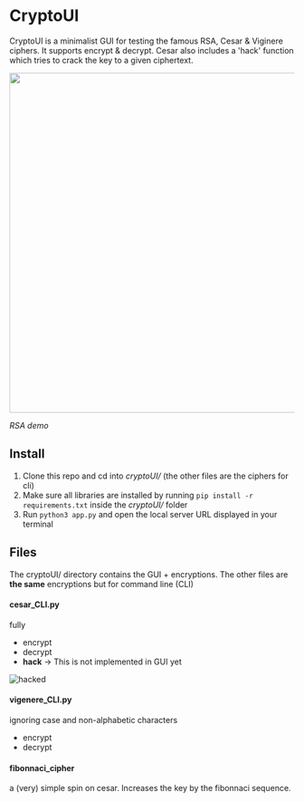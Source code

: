 # CryptoUI

CryptoUI is a minimalist GUI for testing the famous RSA, Cesar & Viginere ciphers. It supports encrypt & decrypt. Cesar also includes a 'hack' function which tries to crack the key to a given ciphertext.

<img src="https://user-images.githubusercontent.com/64489325/209791947-dafbc0c1-66e0-44f2-93c9-165eaf05d432.gif" width="600" height="600" />

_RSA demo_

## Install
1. Clone this repo and cd into _cryptoUI/_ (the other files are the ciphers for cli)
2. Make sure all libraries are installed by running `pip install -r requirements.txt` inside the _cryptoUI/_ folder
3. Run `python3 app.py` and open the local server URL displayed in your terminal

## Files
The cryptoUI/ directory contains the GUI + encryptions.
The other files are **the same** encryptions but for command line (CLI)

#### cesar_CLI.py
fully
- encrypt
- decrypt
- **hack** -> This is not implemented in GUI yet

![hacked](https://user-images.githubusercontent.com/64489325/201374248-68419d8d-0352-455b-a61a-03bda7fcd90b.gif)

#### vigenere_CLI.py
ignoring case and non-alphabetic characters
- encrypt
- decrypt

#### fibonnaci_cipher
a (very) simple spin on cesar. Increases the key by the fibonnaci sequence.
